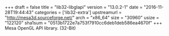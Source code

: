 +++
draft = false
title = "lib32-libglapi"
version = "13.0.2-1"
date = "2016-11-28T19:44:43"
categories = ['lib32-extra']
upstreamurl = "http://mesa3d.sourceforge.net/"
arch = "x86_64"
size = "30960"
usize = "122120"
sha1sum = "0513b1722e7a753f7910cc6deb1deb586ea4670f"
+++
Mesa OpenGL API library. (32-Bit)